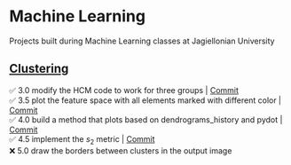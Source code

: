 # Machine Learning

Projects built during Machine Learning classes at Jagiellonian University

## [Clustering](https://github.com/michalzuch/machine-learning/blob/main/Clustering/07%20Exercises.ipynb)

✅ 3.0 modify the HCM code to work for three groups | [Commit](https://github.com/michalzuch/machine-learning/commit/f9fa7e2495111eae0e3465aa317d162ccc1f48b5)  
✅ 3.5 plot the feature space with all elements marked with different color | [Commit](https://github.com/michalzuch/machine-learning/commit/9a9aa9bed6c8a4216a6b2a9dd9a5666df51fa9e1)  
✅ 4.0 build a method that plots based on dendrograms_history and pydot | [Commit](https://github.com/michalzuch/machine-learning/commit/e937a478379ddd456da603f749ec744bae9ab032)  
✅ 4.5 implement the $s_{2}$ metric | [Commit](https://github.com/michalzuch/machine-learning/commit/04915f599e84e49c9cdd13cea586ff2bfc5c6b9c)  
❌ 5.0 draw the borders between clusters in the output image
